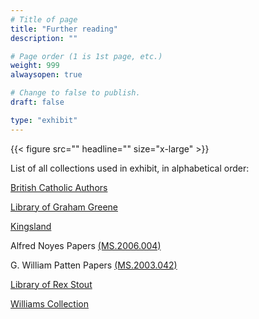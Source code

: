 ```yaml
---
# Title of page
title: "Further reading"
description: ""

# Page order (1 is 1st page, etc.)
weight: 999
alwaysopen: true

# Change to false to publish.
draft: false

type: "exhibit"
---
```


{{< figure src="" headline="" size="x-large" >}}


List of all collections used in exhibit, in alphabetical order:


[British Catholic Authors](https://bc-primo.hosted.exlibrisgroup.com/primo-explore/search?query=lsr30,contains,British%20Catholic%20Authors,AND&tab=bcl_only&search_scope=lib_BURNS&sortby=rank&vid=bclib_new&lang=en_US&mode=advanced&offset=0)


[Library of Graham Greene](https://bc-primo.hosted.exlibrisgroup.com/primo-explore/search?query=lsr30,contains,greene%27s%20library,AND&tab=bcl_only&search_scope=lib_BURNS&sortby=rank&vid=bclib_new&lang=en_US&mode=advanced&offset=0)


[Kingsland](https://bc-primo.hosted.exlibrisgroup.com/primo-explore/search?query=lsr30,contains,Kings%20land,AND&tab=bcl_only&search_scope=lib_BURNS&sortby=rank&vid=bclib_new&lang=en_US&mode=advanced&offset=0)


Alfred Noyes Papers [(MS.2006.004)](https://bc-primo.hosted.exlibrisgroup.com/permalink/f/l6ucgu/ALMA-BC21344686720001021)


G. William Patten Papers [(MS.2003.042)](https://bc-primo.hosted.exlibrisgroup.com/permalink/f/1jdnfk3/ALMA-BC21323320790001021)


[Library of Rex Stout](https://bc-primo.hosted.exlibrisgroup.com/primo-explore/search?query=lsr30,contains,STOUT,AND&tab=bcl_only&search_scope=lib_BURNS&sortby=rank&vid=bclib_new&lang=en_US&mode=advanced&offset=0)


[Williams Collection](https://bc-primo.hosted.exlibrisgroup.com/primo-explore/search?query=lsr30,contains,Williams,AND&tab=bcl_only&search_scope=lib_BURNS&sortby=rank&vid=bclib_new&lang=en_US&mode=advanced&offset=0)
